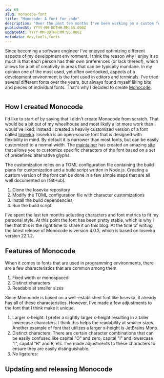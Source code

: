 ```yaml
---
id: 69
slug: monocode-font
title: "Monocode: A font for code"
description: "Over the past ten months I've been working on a custom font for me to use in programming environments. The font is called Monocode and in this post I'm going to talk about how I created it, why I created it, and what makes it unique. Let's dive in!"
publishedAt: YYYY-MM-DDTHH:MM:SS.000Z
updatedAt: YYYY-MM-DDTHH:MM:SS.000Z
metadata: dev,tools,fonts
---
```


Since becoming a software engineer I've enjoyed optimizing different aspects of my development environment. I think the reason why I enjoy it so much is that each person has their own preferences (or lack thereof), which allows for a bit of creativity in areas that can be typically mundane. In my opinion one of the most used, yet often overlooked, aspects of a development environment is the font used in editors and terminals. I've tried several different fonts over the years, but always found myself liking bits and pieces of individual fonts. That's why I decided to create [Monocode]().

![]()

## How I created Monocode

I'd like to start of by saying that I didn't create Monocode from scratch. That would be a bit out of my wheelhouse and most likely a lot more work than I would've liked. Instead I created a heavily customized version of a font called [Iosevka](). Iosevka is an open-source font that is designed with flexibility in mind. By default it is narrower than most fonts, but can be easily customized to a normal width. The [maintainer]() has created an amazing [site]() that allows you to customize specific characters of the font based on a set of predefined alternative glyphs.

The customization relies on a TOML configuration file containing the build plans for customization and a build script written in Node.js. Creating a custom version of the font can be done in a few simple steps that are all well documented on [GitHub].

1. Clone the Iosevka repository
1. Modify the TOML configuration file with character customizations
1. Install the build dependencies
1. Run the build script

I've spent the last ten months adjusting characters and font metrics to fit my personal style. At this point the font has been pretty stable, which is why I feel that this is the right time to share it on this blog. At the time of writing the latest release of Monocode is version 4.0.3, which is based on Iosevka version 22.1.2.

## Features of Monocode

When it comes to fonts that are used in programming environments, there are a few characteristics that are common among them.

1. Fixed width or monospaced
1. Distinct characters
1. Readable at smaller sizes

Since Monocode is based on a well-established font like Iosevka, it already has all of these characteristics. However, I've made a few adjustments to the font that I think make it unique.

1. Larger x-height: I prefer a slightly larger x-height resulting in a taller lowercase characters. I think this helps the readability at smaller sizes. Another example of font that utilizes a larger x-height is JetBrains Mono.
1. Distinct characters: There are certain character combinations that can be easily confused like capital "O" and zero, capital "I" and lowercase "l", capital "B" and 8, etc. I've made adjustments to these characters to ensure they are easily distinguishable.
1. No ligatures:

## Updating and releasing Monocode

